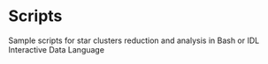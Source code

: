 # Scripts
Sample scripts for star clusters reduction and analysis in Bash or IDL Interactive Data Language
